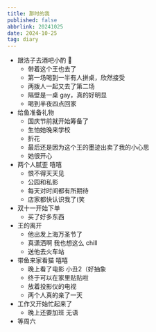 ```yaml
---
title: 那时的我
published: false
abbrlink: 20241025
date: 2024-10-25
tag: diary
---
```


- 跟浩子去酒吧小酌 🍻
  - 带着这个王也去了
  - 第一场喝到一半有人拼桌，欣然接受
  - 两拨人一起又去了第二场
  - 隔壁是一桌 gay，真的好明显
  - 喝到半夜四点回家
- 给鱼准备礼物
  - 国庆节前就开始筹备了
  - 生怕她晚来学校
  - 折花
  - 最后还是因为这个王的墨迹出卖了我的小心思
  - 她很开心
- 两个人腻歪 嘻嘻
  - 恨不得天天见
  - 公园和私影
  - 每天对时间都有所期待
  - 店家都快认识我了(笑
- 双十一开始下单
  - 买了好多东西
- 王的离开
  - 他出发上海万圣节了
  - 真潇洒啊 我也想这么 chill
  - 送他去火车站
- 带鱼来家看猫 嘻嘻
  - 晚上看了电影 小丑2（好抽象
  - 终于可以在家里贴贴啦
  - 放着投影仪的电视
  - 两个人真的亲了一天
- 工作又开始忙起来了
  - 晚上还要加班 无语
- 等周六

